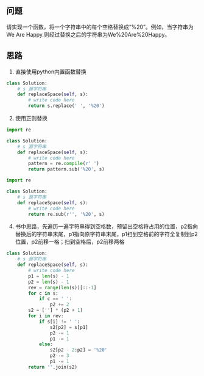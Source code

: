 ## 问题
请实现一个函数，将一个字符串中的每个空格替换成“%20”。例如，当字符串为We Are Happy.则经过替换之后的字符串为We%20Are%20Happy。

## 思路
1. 直接使用python内置函数替换
```python
class Solution:
    # s 源字符串
    def replaceSpace(self, s):
        # write code here
        return s.replace(' ', '%20')
```

2. 使用正则替换
```python
import re

class Solution:
    # s 源字符串
    def replaceSpace(self, s):
        # write code here
        pattern = re.compile(r' ')
        return pattern.sub('%20', s)
```

```python
import re

class Solution:
    # s 源字符串
    def replaceSpace(self, s):
        # write code here
        return re.sub(r'', '%20', s)
```

4. 书中思路，先遍历一遍字符串得到空格数，预留出空格将占用的位置，p2指向替换后的字符串末尾，p1指向原字符串末尾，p1扫到空格前的字符全复制到p2位置，p2前移一格；扫到空格后，p2前移两格
```python
class Solution:
    # s 源字符串
    def replaceSpace(self, s):
        # write code here
        p1 = len(s) - 1
        p2 = len(s) - 1
        rev = range(len(s))[::-1]
        for c in s:
            if c == ' ':
                p2 += 2
        s2 = [''] * (p2 + 1)
        for i in rev:
            if s[i] != ' ':
                s2[p2] = s[p1]
                p2 -= 1
                p1 -= 1
            else:
                s2[p2 - 2:p2] = '%20'
                p2 -= 3
                p1 -= 1
        return ''.join(s2)
```
